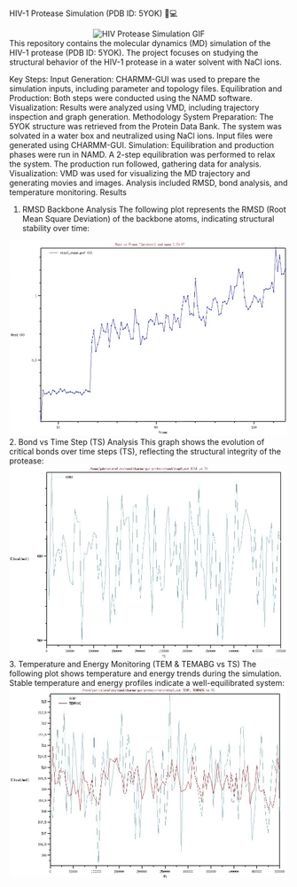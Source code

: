 HIV-1 Protease Simulation (PDB ID: 5YOK) 🧬💻
<div align="center"> <img src="https://github.com/gabimafuzo/NAMD/blob/eef890ad992f9ba255e50af4400bad1947774a50/HIV%20Protease%20-%205YOK/proteinacomp.gif" alt="HIV Protease Simulation GIF" width="600px"> </div>
This repository contains the molecular dynamics (MD) simulation of the HIV-1 protease (PDB ID: 5YOK). The project focuses on studying the structural behavior of the HIV-1 protease in a water solvent with NaCl ions.

Key Steps:
Input Generation: CHARMM-GUI was used to prepare the simulation inputs, including parameter and topology files.
Equilibration and Production: Both steps were conducted using the NAMD software.
Visualization: Results were analyzed using VMD, including trajectory inspection and graph generation.
Methodology
System Preparation:
The 5YOK structure was retrieved from the Protein Data Bank.
The system was solvated in a water box and neutralized using NaCl ions.
Input files were generated using CHARMM-GUI.
Simulation:
Equilibration and production phases were run in NAMD.
A 2-step equilibration was performed to relax the system.
The production run followed, gathering data for analysis.
Visualization:
VMD was used for visualizing the MD trajectory and generating movies and images.
Analysis included RMSD, bond analysis, and temperature monitoring.
Results
1. RMSD Backbone Analysis
The following plot represents the RMSD (Root Mean Square Deviation) of the backbone atoms, indicating structural stability over time:

<div align="left"> <img src="https://github.com/gabimafuzo/NAMD/blob/b668d687668c926dec2971f26645039c4ca231fc/HIV%20Protease%20-%205YOK/rmsdvsframe.jpeg" alt="RMSD Backbone Analysis" width="500px"> </div>
2. Bond vs Time Step (TS) Analysis
This graph shows the evolution of critical bonds over time steps (TS), reflecting the structural integrity of the protease:

<div align="left"> <img src="https://github.com/gabimafuzo/NAMD/blob/b668d687668c926dec2971f26645039c4ca231fc/HIV%20Protease%20-%205YOK/bondvsts.jpeg" alt="Bond vs Time Step (TS) Analysis" width="500px"> </div>
3. Temperature and Energy Monitoring (TEM & TEMABG vs TS)
The following plot shows temperature and energy trends during the simulation. Stable temperature and energy profiles indicate a well-equilibrated system:

<div align="left"> <img src="https://github.com/gabimafuzo/NAMD/blob/b668d687668c926dec2971f26645039c4ca231fc/HIV%20Protease%20-%205YOK/tempvsts.jpeg" alt="Temperature and Energy Monitoring" width="500px"> </div>
